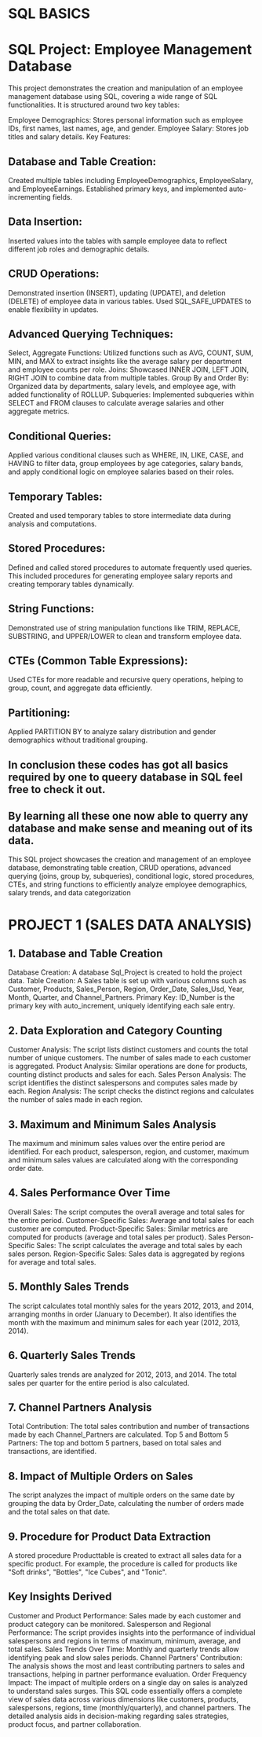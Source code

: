 # SQL BASICS 
# SQL Project: Employee Management Database
This project demonstrates the creation and manipulation of an employee management database using SQL, covering a wide range of SQL functionalities. It is structured around two key tables:

Employee Demographics: Stores personal information such as employee IDs, first names, last names, age, and gender.
Employee Salary: Stores job titles and salary details.
Key Features:
## Database and Table Creation:

Created multiple tables including EmployeeDemographics, EmployeeSalary, and EmployeeEarnings.
Established primary keys, and implemented auto-incrementing fields.

## Data Insertion:
Inserted values into the tables with sample employee data to reflect different job roles and demographic details.

## CRUD Operations:
Demonstrated insertion (INSERT), updating (UPDATE), and deletion (DELETE) of employee data in various tables.
Used SQL_SAFE_UPDATES to enable flexibility in updates.

## Advanced Querying Techniques:
Select, Aggregate Functions: Utilized functions such as AVG, COUNT, SUM, MIN, and MAX to extract insights like the average salary per department and employee counts per role.
Joins: Showcased INNER JOIN, LEFT JOIN, RIGHT JOIN to combine data from multiple tables.
Group By and Order By: Organized data by departments, salary levels, and employee age, with added functionality of ROLLUP.
Subqueries: Implemented subqueries within SELECT and FROM clauses to calculate average salaries and other aggregate metrics.

## Conditional Queries:
Applied various conditional clauses such as WHERE, IN, LIKE, CASE, and HAVING to filter data, group employees by age categories, salary bands, and apply conditional logic on employee salaries based on their roles.

## Temporary Tables:
Created and used temporary tables to store intermediate data during analysis and computations.

## Stored Procedures:
Defined and called stored procedures to automate frequently used queries. This included procedures for generating employee salary reports and creating temporary tables dynamically.
 ## String Functions:
Demonstrated use of string manipulation functions like TRIM, REPLACE, SUBSTRING, and UPPER/LOWER to clean and transform employee data.

## CTEs (Common Table Expressions):
Used CTEs for more readable and recursive query operations, helping to group, count, and aggregate data efficiently.
## Partitioning:
Applied PARTITION BY to analyze salary distribution and gender demographics without traditional grouping.
## In conclusion these codes has got all basics required by one to queery database in SQL feel free to check it out.
## By learning all these one now able to querry any database and make sense and meaning out of its data.
This SQL project showcases the creation and management of an employee database, demonstrating table creation, CRUD operations, advanced querying (joins, group by, subqueries), conditional logic, stored procedures, CTEs, and string functions to efficiently analyze employee demographics, salary trends, and data categorization

# PROJECT 1 (SALES DATA ANALYSIS)
## 1. Database and Table Creation
Database Creation: A database Sql_Project is created to hold the project data.
Table Creation: A Sales table is set up with various columns such as Customer, Products, Sales_Person, Region, Order_Date, Sales_Usd, Year, Month, Quarter, and Channel_Partners.
Primary Key: ID_Number is the primary key with auto_increment, uniquely identifying each sale entry.
## 2. Data Exploration and Category Counting
Customer Analysis:
The script lists distinct customers and counts the total number of unique customers.
The number of sales made to each customer is aggregated.
Product Analysis:
Similar operations are done for products, counting distinct products and sales for each.
Sales Person Analysis:
The script identifies the distinct salespersons and computes sales made by each.
Region Analysis:
The script checks the distinct regions and calculates the number of sales made in each region.
## 3. Maximum and Minimum Sales Analysis
The maximum and minimum sales values over the entire period are identified.
For each product, salesperson, region, and customer, maximum and minimum sales values are calculated along with the corresponding order date.
## 4. Sales Performance Over Time
Overall Sales:
The script computes the overall average and total sales for the entire period.
Customer-Specific Sales:
Average and total sales for each customer are computed.
Product-Specific Sales:
Similar metrics are computed for products (average and total sales per product).
Sales Person-Specific Sales:
The script calculates the average and total sales by each sales person.
Region-Specific Sales:
Sales data is aggregated by regions for average and total sales.
## 5. Monthly Sales Trends
The script calculates total monthly sales for the years 2012, 2013, and 2014, arranging months in order (January to December).
It also identifies the month with the maximum and minimum sales for each year (2012, 2013, 2014).
## 6. Quarterly Sales Trends
Quarterly sales trends are analyzed for 2012, 2013, and 2014.
The total sales per quarter for the entire period is also calculated.
## 7. Channel Partners Analysis
Total Contribution: The total sales contribution and number of transactions made by each Channel_Partners are calculated.
Top 5 and Bottom 5 Partners: The top and bottom 5 partners, based on total sales and transactions, are identified.
## 8. Impact of Multiple Orders on Sales
The script analyzes the impact of multiple orders on the same date by grouping the data by Order_Date, calculating the number of orders made and the total sales on that date.
## 9. Procedure for Product Data Extraction
A stored procedure Producttable is created to extract all sales data for a specific product. For example, the procedure is called for products like "Soft drinks", "Bottles", "Ice Cubes", and "Tonic".
## Key Insights Derived
Customer and Product Performance: Sales made by each customer and product category can be monitored.
Salesperson and Regional Performance: The script provides insights into the performance of individual salespersons and regions in terms of maximum, minimum, average, and total sales.
Sales Trends Over Time: Monthly and quarterly trends allow identifying peak and slow sales periods.
Channel Partners' Contribution: The analysis shows the most and least contributing partners to sales and transactions, helping in partner performance evaluation.
Order Frequency Impact: The impact of multiple orders on a single day on sales is analyzed to understand sales surges.
This SQL code essentially offers a complete view of sales data across various dimensions like customers, products, salespersons, regions, time (monthly/quarterly), and channel partners. The detailed analysis aids in decision-making regarding sales strategies, product focus, and partner collaboration.
